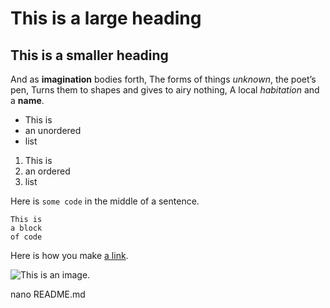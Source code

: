 # This is a large heading

## This is a smaller heading

And as **imagination** bodies forth,
The forms of things *unknown*, the poet’s pen,
Turns them to shapes and gives to airy nothing,
A local *habitation* and a **name**.

- This is
- an unordered
- list

1. This is
2. an ordered
3. list

Here is `some code` in the middle of a sentence.

    This is
    a block
    of code


Here is how you make [a link](https://www.wikipedia.org/ "Заголовок ссылки").

![This is an image.](https://github.com/yihui/xaringan/releases/download/v0.0.2/karl-moustache.jpg)

nano README.md

